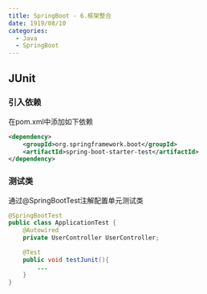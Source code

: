 ```yaml
---
title: SpringBoot - 6.框架整合
date: 1919/08/10
categories:
  - Java
  - SpringBoot
---
```

## JUnit
### 引入依赖
在pom.xml中添加如下依赖
```XML
<dependency>
    <groupId>org.springframework.boot</groupId>
    <artifactId>spring-boot-starter-test</artifactId>
</dependency>
````

### 测试类
通过@SpringBootTest注解配置单元测试类
```Java
@SpringBootTest
public class ApplicationTest {
    @Autowired
    private UserController UserController;

    @Test
    public void testJunit(){
        ...
    }
}
```

